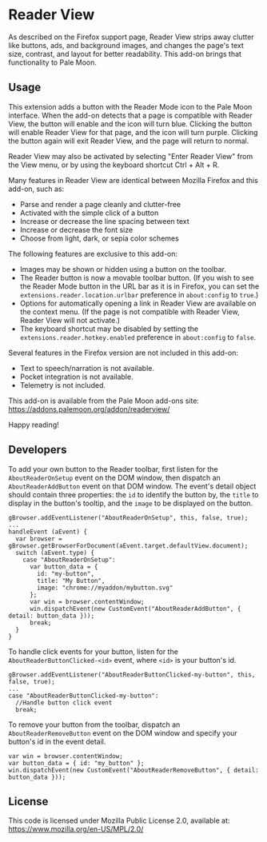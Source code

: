 # Reader View

As described on the Firefox support page, Reader View strips away clutter like buttons, ads, and background images, and changes the page's text size, contrast, and layout for better readability. This add-on brings that functionality to Pale Moon.

## Usage

This extension adds a button with the Reader Mode icon to the Pale Moon interface. When the add-on detects that a page is compatible with Reader View, the button will enable and the icon will turn blue. Clicking the button will enable Reader View for that page, and the icon will turn purple. Clicking the button again will exit Reader View, and the page will return to normal.

Reader View may also be activated by selecting "Enter Reader View" from the View menu, or by using the keyboard shortcut Ctrl + Alt + R.

Many features in Reader View are identical between Mozilla Firefox and this add-on, such as:

* Parse and render a page cleanly and clutter-free
* Activated with the simple click of a button
* Increase or decrease the line spacing between text
* Increase or decrease the font size
* Choose from light, dark, or sepia color schemes

The following features are exclusive to this add-on:

* Images may be shown or hidden using a button on the toolbar.
* The Reader button is now a movable toolbar button. (If you wish to see the Reader Mode button in the URL bar as it is in Firefox, you can set the `extensions.reader.location.urlbar` preference in `about:config` to `true`.)
* Options for automatically opening a link in Reader View are available on the context menu. (If the page is not compatible with Reader View, Reader View will not activate.)
* The keyboard shortcut may be disabled by setting the `extensions.reader.hotkey.enabled` preference in `about:config` to `false`.

Several features in the Firefox version are not included in this add-on:

* Text to speech/narration is not available.
* Pocket integration is not available.
* Telemetry is not included.

This add-on is available from the Pale Moon add-ons site:
https://addons.palemoon.org/addon/readerview/

Happy reading!

## Developers

To add your own button to the Reader toolbar, first listen for the `AboutReaderOnSetup` event on the DOM window, then dispatch an `AboutReaderAddButton` event on that DOM window. The event's detail object should contain three properties: the `id` to identify the button by, the `title` to display in the button's tooltip, and the `image` to be displayed on the button.
```
gBrowser.addEventListener("AboutReaderOnSetup", this, false, true);
...
handleEvent (aEvent) {
  var browser = gBrowser.getBrowserForDocument(aEvent.target.defaultView.document);
  switch (aEvent.type) {
    case "AboutReaderOnSetup":
      var button_data = {
        id: "my-button",
        title: "My Button",
        image: "chrome://myaddon/mybutton.svg"
      };
      var win = browser.contentWindow;
      win.dispatchEvent(new CustomEvent("AboutReaderAddButton", { detail: button_data }));
      break;
  }
}
```

To handle click events for your button, listen for the `AboutReaderButtonClicked-<id>` event, where `<id>` is your button's id.

```
gBrowser.addEventListener("AboutReaderButtonClicked-my-button", this, false, true);
...
case "AboutReaderButtonClicked-my-button":
  //Handle button click event
  break;
```

To remove your button from the toolbar, dispatch an `AboutReaderRemoveButton` event on the DOM window and specify your button's id in the event detail.

```
var win = browser.contentWindow;
var button_data = { id: "my_button" };
win.dispatchEvent(new CustomEvent("AboutReaderRemoveButton", { detail: button_data }));
```

## License

This code is licensed under Mozilla Public License 2.0, available at:
https://www.mozilla.org/en-US/MPL/2.0/


